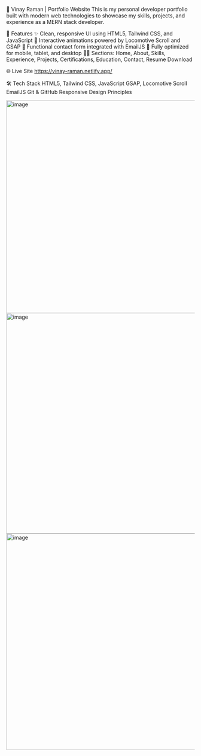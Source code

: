 🚀 Vinay Raman | Portfolio Website
This is my personal developer portfolio built with modern web technologies to showcase my skills, projects, and experience as a MERN stack developer.

💼 Features
✨ Clean, responsive UI using HTML5, Tailwind CSS, and JavaScript
🎯 Interactive animations powered by Locomotive Scroll and GSAP
📩 Functional contact form integrated with EmailJS
📱 Fully optimized for mobile, tablet, and desktop
🧑‍💼 Sections: Home, About, Skills, Experience, Projects, Certifications, Education, Contact, Resume Download

🌐 Live Site
https://vinay-raman.netlify.app/

🛠 Tech Stack
HTML5, Tailwind CSS, JavaScript
GSAP, Locomotive Scroll
EmailJS
Git & GitHub
Responsive Design Principles

<img width="1299" height="568" alt="image" src="https://github.com/user-attachments/assets/3425194f-ba99-44b0-94fd-06d9dacf88e0" />

<img width="1342" height="589" alt="image" src="https://github.com/user-attachments/assets/f8e57311-b4d7-43a9-af8d-575f4dea12ad" />
<img width="1343" height="578" alt="image" src="https://github.com/user-attachments/assets/ae3bce82-5546-485c-93f1-0a4b3cfd3fb1" />
